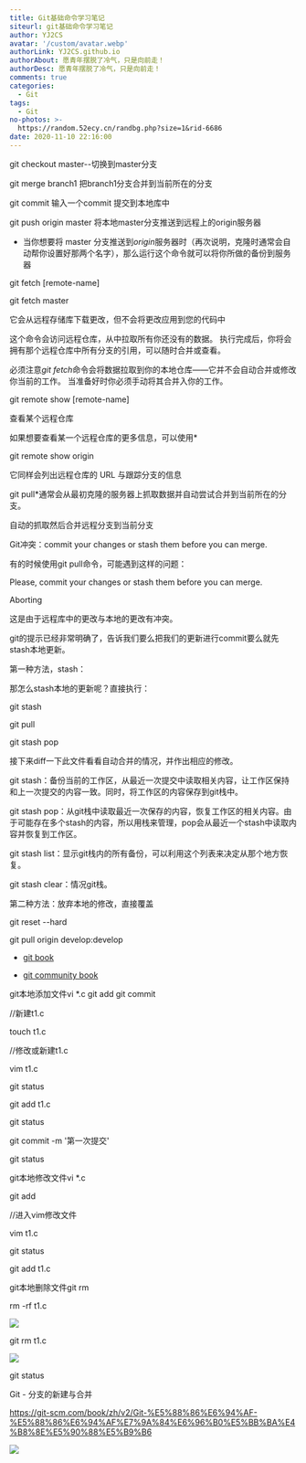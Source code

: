 ```yaml
---
title: Git基础命令学习笔记
siteurl: git基础命令学习笔记
author: YJ2CS
avatar: '/custom/avatar.webp'
authorLink: YJ2CS.github.io
authorAbout: 愿青年摆脱了冷气，只是向前走！
authorDesc: 愿青年摆脱了冷气，只是向前走！
comments: true
categories:
  - Git
tags:
  - Git
no-photos: >-
  https://random.52ecy.cn/randbg.php?size=1&rid-6686
date: 2020-11-10 22:16:00
---
```


git checkout master--切换到master分支

git merge branch1 把branch1分支合并到当前所在的分支

git commit 输入一个commit 提交到本地库中 

git push origin master 将本地master分支推送到远程上的origin服务器

* 当你想要将 master 分支推送到*origin*服务器时（再次说明，克隆时通常会自动帮你设置好那两个名字），那么运行这个命令就可以将你所做的备份到服务器

git fetch [remote-name]

git fetch master

它会从远程存储库下载更改，但不会将更改应用到您的代码中

这个命令会访问远程仓库，从中拉取所有你还没有的数据。 执行完成后，你将会拥有那个远程仓库中所有分支的引用，可以随时合并或查看。

必须注意*git fetch*命令会将数据拉取到你的本地仓库——它并不会自动合并或修改你当前的工作。 当准备好时你必须手动将其合并入你的工作。

git remote show [remote-name]

查看某个远程仓库

如果想要查看某一个远程仓库的更多信息，可以使用*

git remote show origin

它同样会列出远程仓库的 URL 与跟踪分支的信息

git pull*通常会从最初克隆的服务器上抓取数据并自动尝试合并到当前所在的分支。

自动的抓取然后合并远程分支到当前分支

Git冲突：commit your changes or stash them before you can merge.

有的时候使用git pull命令，可能遇到这样的问题：

Please, commit your changes or stash them before you can merge.  

Aborting  

这是由于远程库中的更改与本地的更改有冲突。

git的提示已经非常明确了，告诉我们要么把我们的更新进行commit要么就先stash本地更新。

第一种方法，stash：

那怎么stash本地的更新呢？直接执行：

git stash

git pull

git stash pop

接下来diff一下此文件看看自动合并的情况，并作出相应的修改。

git stash：备份当前的工作区，从最近一次提交中读取相关内容，让工作区保持和上一次提交的内容一致。同时，将工作区的内容保存到git栈中。

git stash pop：从git栈中读取最近一次保存的内容，恢复工作区的相关内容。由于可能存在多个stash的内容，所以用栈来管理，pop会从最近一个stash中读取内容并恢复到工作区。

git stash list：显示git栈内的所有备份，可以利用这个列表来决定从那个地方恢复。

git stash clear：情况git栈。

第二种方法：放弃本地的修改，直接覆盖

git reset --hard

git pull origin develop:develop

- [git book](https://git-scm.com/book/zh/v2)

- [git community book](http://gitbook.liuhui998.com/index.html)

git本地添加文件vi *.c git add git commit

//新建t1.c

touch t1.c 

//修改或新建t1.c

vim t1.c

git status

git add t1.c

git status

git commit -m '第一次提交'

git status

git本地修改文件vi *.c 

git add

//进入vim修改文件

vim t1.c

git status

git add t1.c

git本地删除文件git rm

rm -rf t1.c

![](cce4e589.png)

git rm t1.c

![](c4b2466a.png)

git status

Git - 分支的新建与合并

 https://git-scm.com/book/zh/v2/Git-%E5%88%86%E6%94%AF-%E5%88%86%E6%94%AF%E7%9A%84%E6%96%B0%E5%BB%BA%E4%B8%8E%E5%90%88%E5%B9%B6

![](19e548c9.png)
